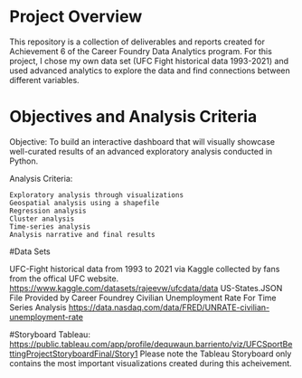 # Project Overview 
This repository is a collection of deliverables and reports created for Achievement 6 of the Career Foundry Data Analytics program. For this project, I chose my own data set (UFC Fight historical data 1993-2021) and used advanced analytics to explore the data and find connections between different variables.

# Objectives and Analysis Criteria
Objective: To build an interactive dashboard that will visually showcase well-curated results of an advanced exploratory analysis conducted in Python.

Analysis Criteria:

    Exploratory analysis through visualizations
    Geospatial analysis using a shapefile
    Regression analysis
    Cluster analysis
    Time-series analysis
    Analysis narrative and final results


#Data Sets

  UFC-Fight historical data from 1993 to 2021 via Kaggle collected by fans from the offical UFC website. https://www.kaggle.com/datasets/rajeevw/ufcdata/data
  US-States.JSON File Provided by Career Foundrey
  Civilian Unemployment Rate For Time Series Analysis  https://data.nasdaq.com/data/FRED/UNRATE-civilian-unemployment-rate

  #Storyboard
  Tableau: https://public.tableau.com/app/profile/dequwaun.barriento/viz/UFCSportBettingProjectStoryboardFinal/Story1
  Please note the Tableau Storyboard only contains the most important visualizations created during this acheivement. 
